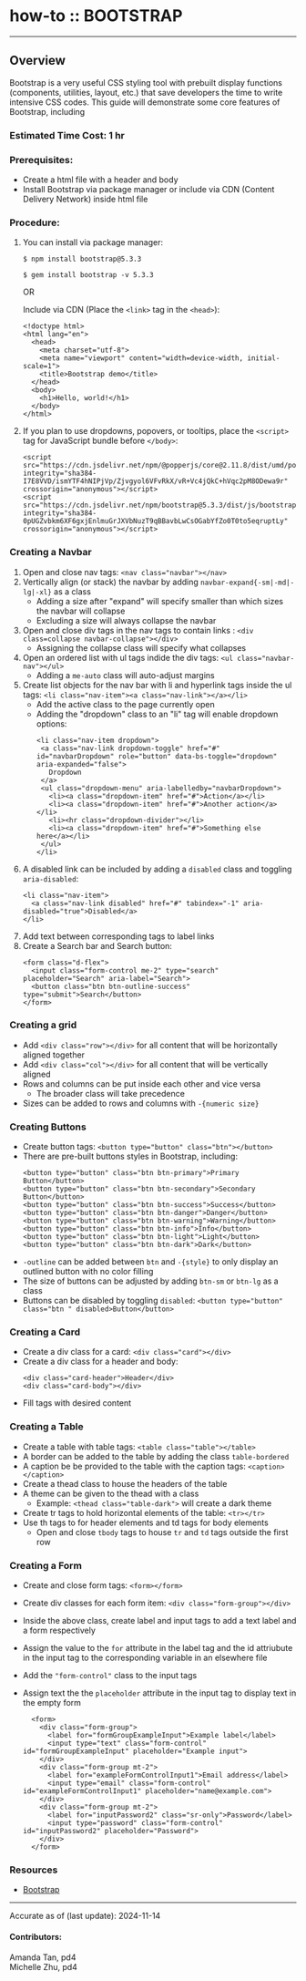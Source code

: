 # how-to :: BOOTSTRAP
---
## Overview
Bootstrap is a very useful CSS styling tool with prebuilt display functions (components, utilities, layout, etc.) that save developers the time to write intensive CSS codes. This guide will demonstrate some core features of Bootstrap, including 

### Estimated Time Cost: 1 hr

### Prerequisites:

- Create a html file with a header and body
- Install Bootstrap via package manager or include via CDN (Content Delivery Network) inside html file

### Procedure:
1. You can install via package manager:

    `$ npm install bootstrap@5.3.3`

    `$ gem install bootstrap -v 5.3.3`

   OR
   
    Include via CDN (Place the `<link>` tag in the `<head>`):
    ```
    <!doctype html>
    <html lang="en">
      <head>
        <meta charset="utf-8">
        <meta name="viewport" content="width=device-width, initial-scale=1">
        <title>Bootstrap demo</title>
      </head>
      <body>
        <h1>Hello, world!</h1>
      </body>
    </html>
    ```
1. If you plan to use dropdowns, popovers, or tooltips, place the `<script>` tag for JavaScript bundle before `</body>`:
    ```
    <script src="https://cdn.jsdelivr.net/npm/@popperjs/core@2.11.8/dist/umd/popper.min.js" integrity="sha384-I7E8VVD/ismYTF4hNIPjVp/Zjvgyol6VFvRkX/vR+Vc4jQkC+hVqc2pM8ODewa9r" crossorigin="anonymous"></script>
    <script src="https://cdn.jsdelivr.net/npm/bootstrap@5.3.3/dist/js/bootstrap.min.js" integrity="sha384-0pUGZvbkm6XF6gxjEnlmuGrJXVbNuzT9qBBavbLwCsOGabYfZo0T0to5eqruptLy" crossorigin="anonymous"></script>
    ```

### Creating a Navbar
1. Open and close nav tags: `<nav class="navbar"></nav>`
2. Vertically align (or stack) the navbar by adding `navbar-expand{-sm|-md|-lg|-xl}` as a class
    - Adding a size after "expand" will specify smaller than which sizes the navbar will collapse
    - Excluding a size will always collapse the navbar
3. Open and close div tags in the nav tags to contain links : `<div class=collapse navbar-collapse"></div>`
    - Assigning the collapse class will specify what collapses
4. Open an ordered list with ul tags indide the div tags: `<ul class="navbar-nav"></ul>`
    - Adding a `me-auto` class will auto-adjust margins
5. Create list objects for the nav bar with li and hyperlink tags inside the ul tags: `<li class="nav-item"><a class="nav-link"></a></li>`
     - Add the active class to the page currently open
     - Adding the "dropdown" class to an "li" tag will enable dropdown options:
         ```
        <li class="nav-item dropdown">
          <a class="nav-link dropdown-toggle" href="#" id="navbarDropdown" role="button" data-bs-toggle="dropdown" aria-expanded="false">
            Dropdown
          </a>
          <ul class="dropdown-menu" aria-labelledby="navbarDropdown">
            <li><a class="dropdown-item" href="#">Action</a></li>
            <li><a class="dropdown-item" href="#">Another action</a></li>
            <li><hr class="dropdown-divider"></li>
            <li><a class="dropdown-item" href="#">Something else here</a></li>
          </ul>
        </li>
         ```
6. A disabled link can be included by adding a `disabled` class and toggling `aria-disabled`:
    ```
    <li class="nav-item">
      <a class="nav-link disabled" href="#" tabindex="-1" aria-disabled="true">Disabled</a>
    </li>
    ```
8. Add text between corresponding tags to label links
9. Create a Search bar and Search button:
    ```
    <form class="d-flex">
      <input class="form-control me-2" type="search" placeholder="Search" aria-label="Search">
      <button class="btn btn-outline-success" type="submit">Search</button>
    </form>
    ```
    
### Creating a grid
- Add `<div class="row"></div>` for all content that will be horizontally aligned together
- Add `<div class="col"></div>` for all content that will be vertically aligned
- Rows and columns can be put inside each other and vice versa
    - The broader class will take precedence
- Sizes can be added to rows and columns with `-{numeric size}`

### Creating Buttons
- Create button tags: `<button type="button" class="btn"></button>`
- There are pre-built buttons styles in Bootstrap, including:
    ```
    <button type="button" class="btn btn-primary">Primary Button</button>
    <button type="button" class="btn btn-secondary">Secondary Button</button>
    <button type="button" class="btn btn-success">Success</button>
    <button type="button" class="btn btn-danger">Danger</button>
    <button type="button" class="btn btn-warning">Warning</button>
    <button type="button" class="btn btn-info">Info</button>
    <button type="button" class="btn btn-light">Light</button>
    <button type="button" class="btn btn-dark">Dark</button>
    ```
- `-outline` can be added between `btn` and `-{style}` to only display an outlined button with no color filling
- The size of buttons can be adjusted by adding `btn-sm` or `btn-lg` as a class
- Buttons can be disabled by toggling `disabled`:  `<button type="button" class="btn " disabled>Button</button>`

### Creating a Card
- Create a div class for a card: `<div class="card"></div>`
- Create a div class for a header and body:
    ```
    <div class="card-header">Header</div>
    <div class="card-body"></div>
    ```
- Fill tags with desired content

### Creating a Table
- Create a table with table tags: `<table class="table"></table>`
- A border can be added to the table by adding the class `table-bordered`
- A caption be be provided to the table with the caption tags: `<caption></caption>`
- Create a thead class to house the headers of the table
- A theme can be given to the thead with a class
    - Example: `<thead class="table-dark">` will create a dark theme
- Create tr tags to hold horizontal elements of the table: `<tr></tr>`
- Use th tags to for header elements and td tags for body elements
    - Open and close `tbody` tags to house `tr` and `td` tags outside the first row 

### Creating a Form
- Create and close form tags: `<form></form>`
- Create div classes for each form item: `<div class="form-group"></div>`
- Inside the above class, create label and input tags to add a text label and a form respectively
- Assign the value to the `for` attribute in the label tag and the id attriubute in the input tag to the corresponding variable in an elsewhere file
- Add the `"form-control"` class to the input tags
- Assign text the the `placeholder` attribute in the input tag to display text in the empty form

  ```
    <form>
      <div class="form-group">
        <label for="formGroupExampleInput">Example label</label>
        <input type="text" class="form-control" id="formGroupExampleInput" placeholder="Example input">
      </div>
      <div class="form-group mt-2">
        <label for="exampleFormControlInput1">Email address</label>
        <input type="email" class="form-control" id="exampleFormControlInput1" placeholder="name@example.com">
      </div>
      <div class="form-group mt-2">
        <label for="inputPassword2" class="sr-only">Password</label>
        <input type="password" class="form-control" id="inputPassword2" placeholder="Password">
      </div>
    </form>
  ```
    

### Resources
* [Bootstrap](https://getbootstrap.com)
 
---

Accurate as of (last update): 2024-11-14

#### Contributors:  
Amanda Tan, pd4  
Michelle Zhu, pd4

